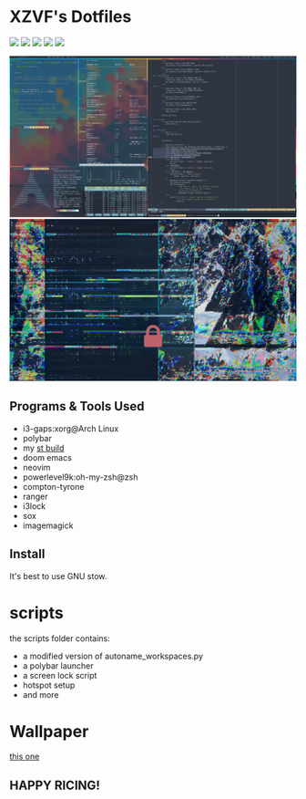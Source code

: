 # XZVF's Dotfiles

![](https://img.shields.io/badge/WM-i3-green)
![](https://img.shields.io/badge/OS-Arch%20Linux-blue)
![](https://img.shields.io/badge/Maintained-Yes-brightgreen)
![](https://img.shields.io/badge/Editor-NEOVIM-brightgreen)
![](https://img.shields.io/badge/Font-Hack%20Nerd%20Font%20Mono-yellow)


![](scrots/s1.png)
![screen lock](scrots/sclock.png)

## Programs & Tools Used
- i3-gaps:xorg@Arch Linux
- polybar
- my [st build](https://github.com/x-zvf/st)
- doom emacs
- neovim
- powerlevel9k:oh-my-zsh@zsh
- compton-tyrone
- ranger
- i3lock
- sox
- imagemagick

## Install
It's best to use GNU stow.

# scripts
the scripts folder contains:
- a modified version of autoname_workspaces.py
- a polybar launcher
- a screen lock script
- hotspot setup
- and more

# Wallpaper
[this one](https://i.redd.it/59bsn5hgnojy.jpg)

## HAPPY RICING!
